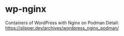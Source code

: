 # wp-nginx
 Containers of WordPress with Nginx on Podman
    Detail: https://slipper.dev/archives/wordpress_nginx_podman/
